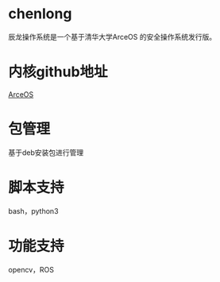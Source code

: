 # chenlong
辰龙操作系统是一个基于清华大学ArceOS 的安全操作系统发行版。 

# 内核github地址
[ArceOS](https://github.com/rcore-os/arceos)

# 包管理
基于deb安装包进行管理

# 脚本支持
bash，python3

# 功能支持
opencv，ROS
